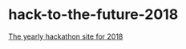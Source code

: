 hack-to-the-future-2018
=======================

<a href="http://stefanhayden.github.io/hack-to-the-future-2018/">The yearly hackathon site for 2018</a>


